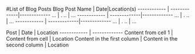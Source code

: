 #List of Blog Posts
Blog Post Name | Date|Location(s)
------------ | -------------|-------------
 ...         | .        ..  | ...
------------ | -------------|-------------
 ...         | .        ..  | ...
------------ | -------------|-------------
 ...         | .        ..  | ...
 
 
 
 
 Post | Date | Location
------------ | -------------
Content from cell 1 | Content from cell  | Location
Content in the first column | Content in the second column | Location
